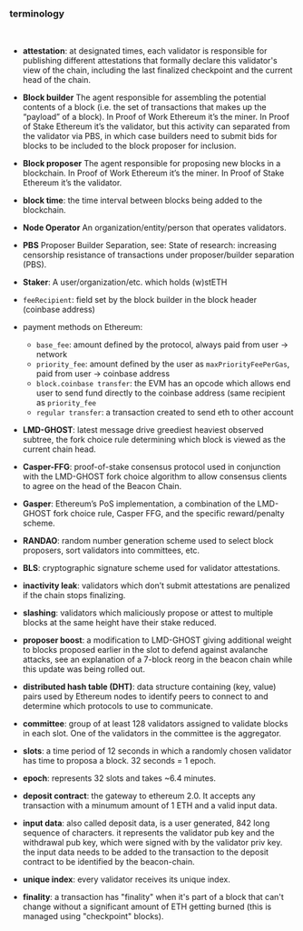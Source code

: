 
### terminology

 <br>
 
* **attestation**: at designated times, each validator is responsible for publishing different attestations that formally declare this validator's view of the chain, including the last finalized checkpoint and the current head of the chain.



* **Block builder**
The agent responsible for assembling the potential contents of a block (i.e. the set of transactions that makes up the “payload” of a block). In Proof of Work Ethereum it’s the miner. In Proof of Stake Ethereum it’s the validator, but this activity can separated from the validator via PBS, in which case builders need to submit bids for blocks to be included to the block proposer for inclusion.

* **Block proposer**
The agent responsible for proposing new blocks in a blockchain. In Proof of Work Ethereum it’s the miner. In Proof of Stake Ethereum it’s the validator.

* **block time**: the time interval between blocks being added to the blockchain.

* **Node Operator**
An organization/entity/person that operates validators.

* **PBS**
Proposer Builder Separation, see: State of research: increasing censorship resistance of transactions under proposer/builder separation (PBS).

* **Staker**: A user/organization/etc. which holds (w)stETH

* `feeRecipient`: field set by the block builder in the block header (coinbase address)

* payment methods on Ethereum:
   - `base_fee`: amount defined by the protocol, always paid from user -> network
   - `priority_fee`: amount defined by the user as `maxPriorityFeePerGas`, paid from user -> coinbase address
   - `block.coinbase transfer`: the EVM has an opcode which allows end user to send fund directly to the coinbase address (same recipient as `priority_fee`
    - `regular transfer`: a transaction created to send eth to other account
   

* **LMD-GHOST**: latest message drive greediest heaviest observed subtree, the fork choice rule determining which block is viewed as the current chain head.

* **Casper-FFG**: proof-of-stake consensus protocol used in conjunction with the LMD-GHOST fork choice algorithm to allow consensus clients to agree on the head of the Beacon Chain.

* **Gasper**: Ethereum’s PoS implementation, a combination of the LMD-GHOST fork choice rule, Casper FFG, and the specific reward/penalty scheme.

* **RANDAO**: random number generation scheme used to select block proposers, sort validators into committees, etc.

* **BLS**: cryptographic signature scheme used for validator attestations.

* **inactivity leak**: validators which don’t submit attestations are penalized if the chain stops finalizing.

* **slashing**: validators which maliciously propose or attest to multiple blocks at the same height have their stake reduced.

* **proposer boost**: a modification to LMD-GHOST giving additional weight to blocks proposed earlier in the slot to defend against avalanche attacks, see an explanation of a 7-block reorg in the beacon chain while this update was being rolled out.

* **distributed hash table (DHT)**: data structure containing (key, value) pairs used by Ethereum nodes to identify peers to connect to and determine which protocols to use to communicate.

* **committee**: group of at least 128 validators assigned to validate blocks in each slot. One of the validators in the committee is the aggregator.

* **slots**: a time period of 12 seconds in which a randomly chosen validator has time to proposa a block. 32 seconds = 1 epoch.

* **epoch**: represents 32 slots and takes ~6.4 minutes.

* **deposit contract**: the gateway to ethereum 2.0. It accepts any transaction with a minumum amount of 1 ETH and a valid input data.

* **input data**: also called deposit data, is a user generated, 842 long sequence of characters. it represents the validator pub key and the withdrawal pub key, which were signed with by the validator priv key. the input data needs to be added to the transaction to the deposit contract to be identified by the beacon-chain.

* **unique index**: every validator receives its unique index.

* **finality**: a transaction has "finality" when it's part of a block that can't change without a significant amount of ETH getting burned (this is managed using "checkpoint" blocks).   
    
    
 <br>
